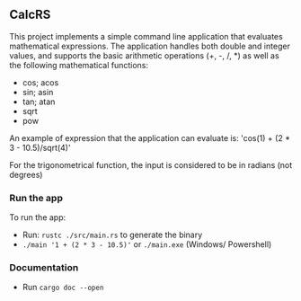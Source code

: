 ## CalcRS

This project implements a simple command line application that evaluates mathematical expressions.
The application handles both double and integer values, and supports the basic arithmetic operations (+, -, /, \*) as well as the following mathematical functions:

- cos; acos
- sin; asin
- tan; atan
- sqrt
- pow

An example of expression that the application can evaluate is: 'cos(1) + (2 \* 3 - 10.5)/sqrt(4)'

For the trigonometrical function, the input is considered to be in radians (not degrees)

### Run the app

To run the app:

- Run: `rustc ./src/main.rs` to generate the binary
- `./main '1 + (2 * 3 - 10.5)'` or `./main.exe` (Windows/ Powershell)

### Documentation

- Run `cargo doc --open`
